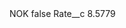 <?xml version="1.0" encoding="UTF-8"?>
<CustomMetadata xmlns="http://soap.sforce.com/2006/04/metadata" xmlns:xsi="http://www.w3.org/2001/XMLSchema-instance" xmlns:xsd="http://www.w3.org/2001/XMLSchema">
    <label>NOK</label>
    <protected>false</protected>
    <values>
        <field>Rate__c</field>
        <value xsi:type="xsd:double">8.5779</value>
    </values>
</CustomMetadata>
